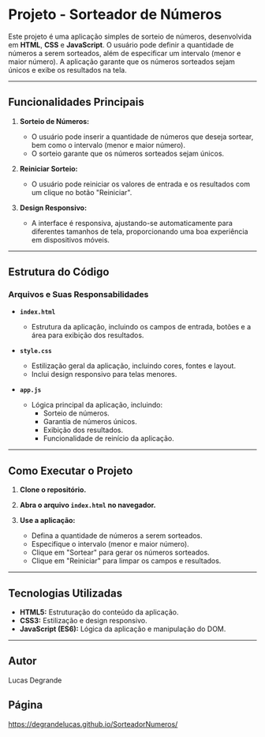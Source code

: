 # Projeto - Sorteador de Números

Este projeto é uma aplicação simples de sorteio de números, desenvolvida em **HTML**, **CSS** e **JavaScript**. O usuário pode definir a quantidade de números a serem sorteados, além de especificar um intervalo (menor e maior número). A aplicação garante que os números sorteados sejam únicos e exibe os resultados na tela.

---

## Funcionalidades Principais

1. **Sorteio de Números:**
   - O usuário pode inserir a quantidade de números que deseja sortear, bem como o intervalo (menor e maior número).
   - O sorteio garante que os números sorteados sejam únicos.

2. **Reiniciar Sorteio:**
   - O usuário pode reiniciar os valores de entrada e os resultados com um clique no botão "Reiniciar".

3. **Design Responsivo:**
   - A interface é responsiva, ajustando-se automaticamente para diferentes tamanhos de tela, proporcionando uma boa experiência em dispositivos móveis.

---

## Estrutura do Código

### Arquivos e Suas Responsabilidades

- **`index.html`**
    - Estrutura da aplicação, incluindo os campos de entrada, botões e a área para exibição dos resultados.

- **`style.css`**
    - Estilização geral da aplicação, incluindo cores, fontes e layout.
    - Inclui design responsivo para telas menores.

- **`app.js`**
    - Lógica principal da aplicação, incluindo:
        - Sorteio de números.
        - Garantia de números únicos.
        - Exibição dos resultados.
        - Funcionalidade de reinício da aplicação.

---

## Como Executar o Projeto

1. **Clone o repositório.**
   
2. **Abra o arquivo `index.html` no navegador.**
   
3. **Use a aplicação:**
   - Defina a quantidade de números a serem sorteados.
   - Especifique o intervalo (menor e maior número).
   - Clique em "Sortear" para gerar os números sorteados.
   - Clique em "Reiniciar" para limpar os campos e resultados.

---

## Tecnologias Utilizadas

- **HTML5:** Estruturação do conteúdo da aplicação.
- **CSS3:** Estilização e design responsivo.
- **JavaScript (ES6):** Lógica da aplicação e manipulação do DOM.

---

## Autor
Lucas Degrande

## Página
https://degrandelucas.github.io/SorteadorNumeros/
